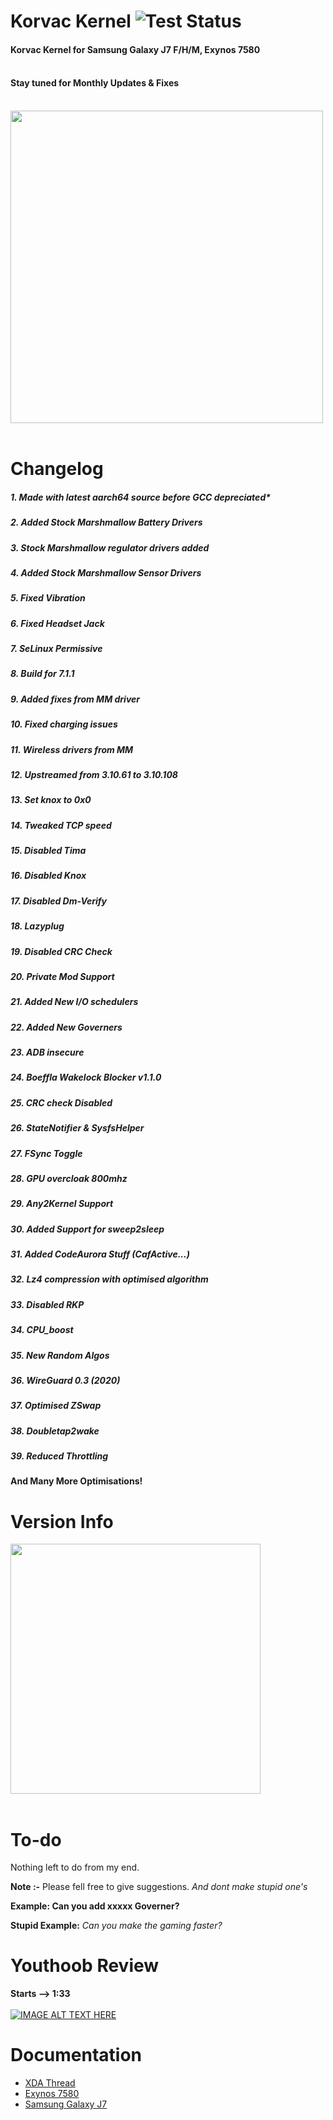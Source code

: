  # Korvac Kernel ![Test Status](https://github.com/gobuffalo/tags/workflows/Tests/badge.svg)
 #### Korvac Kernel for Samsung Galaxy J7 F/H/M, Exynos 7580 <br>  <br> 
 #### Stay tuned for Monthly Updates & Fixes <br>  <br> 
 <img src="https://github.com/themagicalmammal/android_kernel_samsung_j7elte/blob/master/Korvaclogo.jpg" width="500" />  <br> <br> 

 # Changelog
 ##### 1. Made with latest aarch64 source before GCC depreciated*
 ##### 2. Added Stock Marshmallow Battery Drivers
 ##### 3. Stock Marshmallow regulator drivers added
 ##### 4. Added Stock Marshmallow Sensor Drivers
 ##### 5. Fixed Vibration
 ##### 6. Fixed Headset Jack
 ##### 7. SeLinux Permissive
 ##### 8. Build for 7.1.1
 ##### 9. Added fixes from MM driver
 ##### 10. Fixed charging issues
 ##### 11. Wireless drivers from MM
 ##### 12. Upstreamed from 3.10.61 to 3.10.108
 ##### 13. Set knox to 0x0
 ##### 14. Tweaked TCP speed
 ##### 15. Disabled Tima
 ##### 16. Disabled Knox
 ##### 17. Disabled Dm-Verify
 ##### 18. Lazyplug  
 ##### 19. Disabled CRC Check
 ##### 20. Private Mod Support
 ##### 21. Added New I/O schedulers
 ##### 22. Added New Governers
 ##### 23. ADB insecure
 ##### 24. Boeffla Wakelock Blocker v1.1.0
 ##### 25. CRC check Disabled
 ##### 26. StateNotifier & SysfsHelper
 ##### 27. FSync Toggle
 ##### 28. GPU overcloak 800mhz
 ##### 29. Any2Kernel Support
 ##### 30. Added Support for sweep2sleep
 ##### 31. Added CodeAurora Stuff (CafActive...)
 ##### 32. Lz4 compression with optimised algorithm
 ##### 33. Disabled RKP
 ##### 34. CPU_boost
 ##### 35. New Random Algos
 ##### 36. WireGuard 0.3 (2020)
 ##### 37. Optimised ZSwap
 ##### 38. Doubletap2wake
 ##### 39. Reduced Throttling <br>
 **And Many More Optimisations!**
 
 # Version Info
 <img src="https://github.com/themagicalmammal/android_kernel_samsung_j7elte/blob/master/ss.jpg" width="400" />  <br> <br> 

 # To-do
 Nothing left to do from my end.
 
 **Note :-** Please fell free to give suggestions. *And dont make stupid one's*
 
 **Example: Can you add xxxxx Governer?**
 
 **Stupid Example:** *Can you make the gaming faster?*
 
 # Youthoob Review
 **Starts --> 1:33** <br> <br>
 [![IMAGE ALT TEXT HERE](https://img.youtube.com/vi/8SD-9s5_r6U/0.jpg)](https://www.youtube.com/watch?v=8SD-9s5_r6U)
 
 # Documentation
 * [XDA Thread](https://forum.xda-developers.com/galaxy-j7/development/kernel-korvac-kernel-j700f-h-m-t4143785)
 * [Exynos 7580](https://github.com/themagicalmammal/android_kernel_samsung_j7elte/blob/master/Exynos7580.md)
 * [Samsung Galaxy J7](https://github.com/themagicalmammal/android_kernel_samsung_j7elte/blob/master/J7.md)
